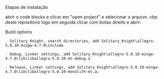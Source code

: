   Etapas de instalação
  
  abrir o code blocks e clicar em "open project" e selecionar o arquivo .cbp deste repositorio
  logo em seguida clicar com botao direito e abrir:
  
  Build options
  
	- Solitary_Knight, search directories, add Solitary_Knight\allegro-5.0.10-mingw-4.7.0\include
  
	- Debug, Linker settings, add Solitary_Knight\allegro-5.0.10-mingw-4.7.0\lib\liballegro-5.0.10-mt-debug.a
  
	- Release, Linker settings, add Solitary_Knight\allegro-5.0.10-mingw-4.7.0\lib\liballegro-5.0.10-monolith-mt.a;
